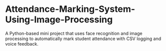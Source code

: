 # Attendance-Marking-System-Using-Image-Processing
A Python-based mini project that uses face recognition and image processing to automatically mark student attendance with CSV logging and voice feedback.
